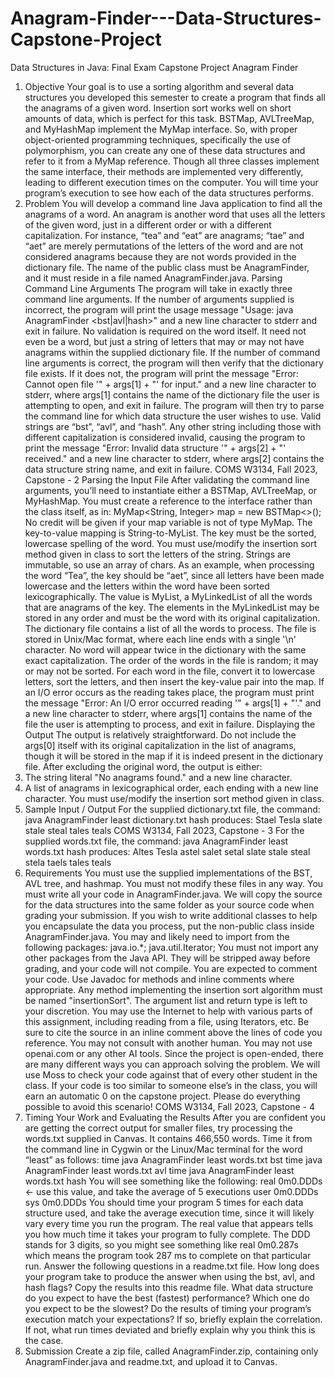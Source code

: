 # Anagram-Finder---Data-Structures-Capstone-Project


Data Structures in Java: Final Exam Capstone Project
Anagram Finder
1. Objective
Your goal is to use a sorting algorithm and several data structures you developed this
semester to create a program that finds all the anagrams of a given word. Insertion sort
works well on short amounts of data, which is perfect for this task. BSTMap, AVLTreeMap,
and MyHashMap implement the MyMap interface. So, with proper object-oriented
programming techniques, specifically the use of polymorphism, you can create any one of
these data structures and refer to it from a MyMap reference. Though all three classes
implement the same interface, their methods are implemented very differently, leading to
different execution times on the computer. You will time your program’s execution to see
how each of the data structures performs.
2. Problem
You will develop a command line Java application to find all the anagrams of a word. An
anagram is another word that uses all the letters of the given word, just in a different order
or with a different capitalization. For instance, “tea” and “eat” are anagrams; “tae” and
“aet” are merely permutations of the letters of the word and are not considered anagrams
because they are not words provided in the dictionary file. The name of the public class
must be AnagramFinder, and it must reside in a file named AnagramFinder.java.
Parsing Command Line Arguments
The program will take in exactly three command line arguments. If the number of arguments
supplied is incorrect, the program will print the usage message
"Usage: java AnagramFinder <word> <dictionary file> <bst|avl|hash>"
and a new line character to stderr and exit in failure.
No validation is required on the word itself. It need not even be a word, but just a string of
letters that may or may not have anagrams within the supplied dictionary file.
If the number of command line arguments is correct, the program will then verify that the
dictionary file exists. If it does not, the program will print the message
"Error: Cannot open file '" + args[1] + "' for input."
and a new line character to stderr, where args[1] contains the name of the dictionary file the
user is attempting to open, and exit in failure.
The program will then try to parse the command line for which data structure the user
wishes to use. Valid strings are “bst”, “avl”, and “hash”. Any other string including those with
different capitalization is considered invalid, causing the program to print the message
"Error: Invalid data structure '" + args[2] + "' received."
and a new line character to stderr, where args[2] contains the data structure string name,
and exit in failure.
COMS W3134, Fall 2023, Capstone - 2
Parsing the Input File
After validating the command line arguments, you’ll need to instantiate either a BSTMap,
AVLTreeMap, or MyHashMap. You must create a reference to the interface rather than the
class itself, as in:
MyMap<String, Integer> map = new BSTMap<>();
No credit will be given if your map variable is not of type MyMap. The key-to-value mapping
is String-to-MyList<String>. The key must be the sorted, lowercase spelling of the word. You
must use/modify the insertion sort method given in class to sort the letters of the string.
Strings are immutable, so use an array of chars. As an example, when processing the word
“Tea”, the key should be “aet”, since all letters have been made lowercase and the letters
within the word have been sorted lexicographically. The value is MyList<String>, a
MyLinkedList of all the words that are anagrams of the key. The elements in the
MyLinkedList may be stored in any order and must be the word with its original
capitalization.
The dictionary file contains a list of all the words to process. The file is stored in Unix/Mac
format, where each line ends with a single '\n' character. No word will appear twice in the
dictionary with the same exact capitalization. The order of the words in the file is random; it
may or may not be sorted. For each word in the file, convert it to lowercase letters, sort the
letters, and then insert the key-value pair into the map.
If an I/O error occurs as the reading takes place, the program must print the message
"Error: An I/O error occurred reading '" + args[1] + "'."
and a new line character to stderr, where args[1] contains the name of the file the user is
attempting to process, and exit in failure.
Displaying the Output
The output is relatively straightforward. Do not include the args[0] itself with its original
capitalization in the list of anagrams, though it will be stored in the map if it is indeed
present in the dictionary file. After excluding the original word, the output is either:
1. The string literal "No anagrams found." and a new line character.
2. A list of anagrams in lexicographical order, each ending with a new line character. You
must use/modify the insertion sort method given in class.
3. Sample Input / Output
For the supplied dictionary.txt file, the command:
java AnagramFinder least dictionary.txt hash
produces:
Stael
Tesla
slate
stale
steal
tales
teals
COMS W3134, Fall 2023, Capstone - 3
For the supplied words.txt file, the command:
java AnagramFinder least words.txt hash
produces:
Altes
Tesla
astel
salet
setal
slate
stale
steal
stela
taels
tales
teals
4. Requirements
You must use the supplied implementations of the BST, AVL tree, and hashmap. You must not modify
these files in any way. You must write all your code in AnagramFinder.java. We will copy the source
for the data structures into the same folder as your source code when grading your submission. If
you wish to write additional classes to help you encapsulate the data you process, put the non-public
class inside AnagramFinder.java.
You may and likely need to import from the following packages:
java.io.*;
java.util.Iterator;
You must not import any other packages from the Java API. They will be stripped away before
grading, and your code will not compile.
You are expected to comment your code. Use Javadoc for methods and inline comments where
appropriate.
Any method implementing the insertion sort algorithm must be named "insertionSort". The
argument list and return type is left to your discretion.
You may use the Internet to help with various parts of this assignment, including reading from a file,
using Iterators, etc. Be sure to cite the source in an inline comment above the lines of code you
reference. You may not consult with another human. You may not use openai.com or any other AI
tools. Since the project is open-ended, there are many different ways you can approach solving the
problem. We will use Moss to check your code against that of every other student in the class. If
your code is too similar to someone else’s in the class, you will earn an automatic 0 on the
capstone project. Please do everything possible to avoid this scenario!
COMS W3134, Fall 2023, Capstone - 4
5. Timing Your Work and Evaluating the Results
After you are confident you are getting the correct output for smaller files, try processing the
words.txt supplied in Canvas. It contains 466,550 words. Time it from the command line in Cygwin or
the Linux/Mac terminal for the word “least” as follows:
time java AnagramFinder least words.txt bst
time java AnagramFinder least words.txt avl
time java AnagramFinder least words.txt hash
You will see something like the following:
real 0m0.DDDs ← use this value, and take the average of 5 executions
user 0m0.DDDs
sys 0m0.DDDs
You should time your program 5 times for each data structure used, and take the average execution
time, since it will likely vary every time you run the program. The real value that appears tells you
how much time it takes your program to fully complete. The DDD stands for 3 digits, so you might
see something like
real 0m0.287s
which means the program took 287 ms to complete on that particular run.
Answer the following questions in a readme.txt file.
How long does your program take to produce the answer when using the bst, avl, and hash flags?
Copy the results into this readme file.
What data structure do you expect to have the best (fastest) performance? Which one do you expect
to be the slowest? Do the results of timing your program’s execution match your expectations? If so,
briefly explain the correlation. If not, what run times deviated and briefly explain why you think this
is the case.
6. Submission
Create a zip file, called AnagramFinder.zip, containing only AnagramFinder.java and readme.txt, and
upload it to Canvas.
